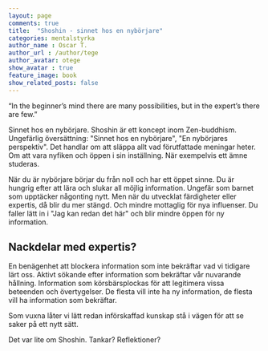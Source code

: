 ```yaml
---
layout: page
comments: true
title:  "Shoshin - sinnet hos en nybörjare"
categories: mentalstyrka
author_name : Oscar T.
author_url : /author/tege
author_avatar: otege
show_avatar : true
feature_image: book
show_related_posts: false
---
```


“In the beginner’s 
mind there are many possibilities, but in the expert’s there are few.”

Sinnet hos en nybörjare.
Shoshin är ett koncept inom Zen-buddhism. Ungefärlig översättning: "Sinnet hos en nybörjare", "En nybörjares perspektiv".
Det handlar om att släppa allt vad förutfattade meningar heter. Om att vara nyfiken och öppen i sin inställning. När exempelvis ett ämne
studeras.

När du är nybörjare börjar du från noll och har ett öppet sinne. Du är hungrig efter att lära och slukar
all möjlig information. Ungefär som barnet som upptäcker någonting nytt. Men när du utvecklat färdigheter eller expertis, då blir du mer stängd. Och mindre mottaglig för nya influenser. Du faller lätt in i "Jag kan redan det här" och blir mindre öppen för ny information.

## Nackdelar med expertis?

En benägenhet att blockera information som inte bekräftar vad vi tidigare lärt
oss. Aktivt sökande efter information som bekräftar vår nuvarande hållning. Information som körsbärsplockas för att legitimera vissa beteenden och övertygelser.
De flesta vill inte ha ny information, de flesta vill ha information som bekräftar.

Som vuxna låter vi lätt redan införskaffad kunskap stå i vägen för att se saker på ett
nytt sätt. 

Det var lite om Shoshin. Tankar? Reflektioner?
